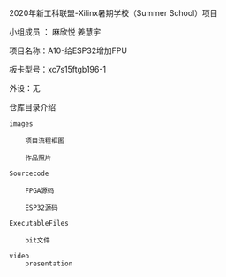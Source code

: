 2020年新工科联盟-Xilinx暑期学校（Summer School）项目


小组成员 ： 麻欣悦 姜慧宇

项目名称：A10-给ESP32增加FPU

板卡型号：xc7s15ftgb196-1

外设：无

    
仓库目录介绍


    images

        项目流程框图

        作品照片

    Sourcecode

        FPGA源码

        ESP32源码

    ExecutableFiles

        bit文件
    
    video
        presentation
